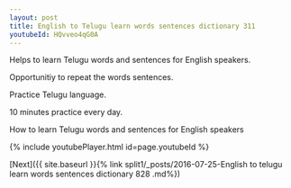 ```yaml
---
layout: post
title: English to Telugu learn words sentences dictionary 311 
youtubeId: HQvveo4qG0A
---
```

 
 
Helps to learn Telugu words and sentences for English speakers.

Opportunitiy to repeat the words sentences. 

Practice Telugu language. 
 
10 minutes practice every day. 
 
How to learn Telugu words and sentences for English speakers 
 
{% include youtubePlayer.html id=page.youtubeId %}
 
 
[Next]({{ site.baseurl }}{% link  split1/_posts/2016-07-25-English to telugu learn words sentences dictionary 828 .md%})
 
